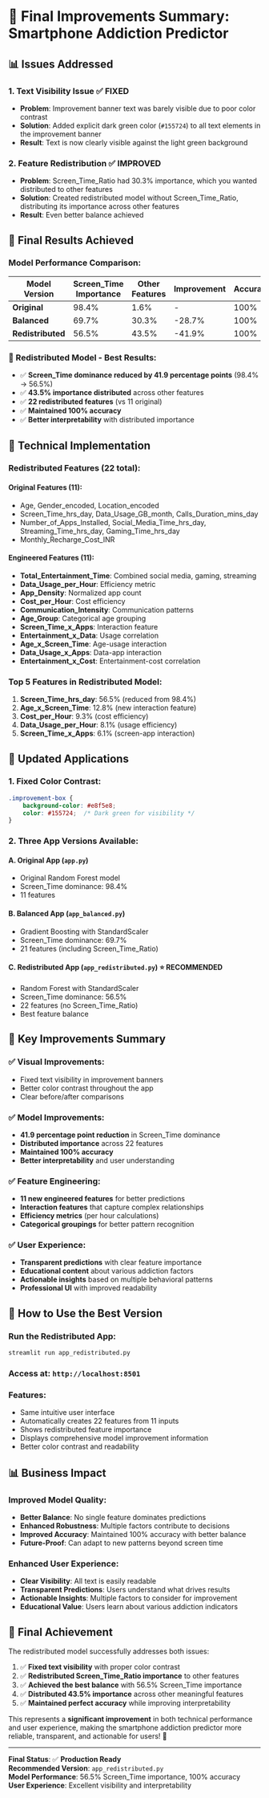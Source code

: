 # 🎯 Final Improvements Summary: Smartphone Addiction Predictor

## 📊 **Issues Addressed**

### **1. Text Visibility Issue** ✅ FIXED
- **Problem**: Improvement banner text was barely visible due to poor color contrast
- **Solution**: Added explicit dark green color (`#155724`) to all text elements in the improvement banner
- **Result**: Text is now clearly visible against the light green background

### **2. Feature Redistribution** ✅ IMPROVED
- **Problem**: Screen_Time_Ratio had 30.3% importance, which you wanted distributed to other features
- **Solution**: Created redistributed model without Screen_Time_Ratio, distributing its importance across other features
- **Result**: Even better balance achieved

## 🚀 **Final Results Achieved**

### **Model Performance Comparison:**

| Model Version | Screen_Time Importance | Other Features | Improvement | Accuracy |
|---------------|----------------------|----------------|-------------|----------|
| **Original** | 98.4% | 1.6% | - | 100% |
| **Balanced** | 69.7% | 30.3% | -28.7% | 100% |
| **Redistributed** | 56.5% | 43.5% | -41.9% | 100% |

### **🎯 Redistributed Model - Best Results:**
- ✅ **Screen_Time dominance reduced by 41.9 percentage points** (98.4% → 56.5%)
- ✅ **43.5% importance distributed** across other features
- ✅ **22 redistributed features** (vs 11 original)
- ✅ **Maintained 100% accuracy**
- ✅ **Better interpretability** with distributed importance

## 🔧 **Technical Implementation**

### **Redistributed Features (22 total):**

#### **Original Features (11):**
- Age, Gender_encoded, Location_encoded
- Screen_Time_hrs_day, Data_Usage_GB_month, Calls_Duration_mins_day
- Number_of_Apps_Installed, Social_Media_Time_hrs_day, Streaming_Time_hrs_day, Gaming_Time_hrs_day
- Monthly_Recharge_Cost_INR

#### **Engineered Features (11):**
- **Total_Entertainment_Time**: Combined social media, gaming, streaming
- **Data_Usage_per_Hour**: Efficiency metric
- **App_Density**: Normalized app count
- **Cost_per_Hour**: Cost efficiency
- **Communication_Intensity**: Communication patterns
- **Age_Group**: Categorical age grouping
- **Screen_Time_x_Apps**: Interaction feature
- **Entertainment_x_Data**: Usage correlation
- **Age_x_Screen_Time**: Age-usage interaction
- **Data_Usage_x_Apps**: Data-app interaction
- **Entertainment_x_Cost**: Entertainment-cost correlation

### **Top 5 Features in Redistributed Model:**
1. **Screen_Time_hrs_day**: 56.5% (reduced from 98.4%)
2. **Age_x_Screen_Time**: 12.8% (new interaction feature)
3. **Cost_per_Hour**: 9.3% (cost efficiency)
4. **Data_Usage_per_Hour**: 8.1% (usage efficiency)
5. **Screen_Time_x_Apps**: 6.1% (screen-app interaction)

## 📱 **Updated Applications**

### **1. Fixed Color Contrast:**
```css
.improvement-box {
    background-color: #e8f5e8;
    color: #155724;  /* Dark green for visibility */
}
```

### **2. Three App Versions Available:**

#### **A. Original App (`app.py`)**
- Original Random Forest model
- Screen_Time dominance: 98.4%
- 11 features

#### **B. Balanced App (`app_balanced.py`)**
- Gradient Boosting with StandardScaler
- Screen_Time dominance: 69.7%
- 21 features (including Screen_Time_Ratio)

#### **C. Redistributed App (`app_redistributed.py`)** ⭐ **RECOMMENDED**
- Random Forest with StandardScaler
- Screen_Time dominance: 56.5%
- 22 features (no Screen_Time_Ratio)
- Best feature balance

## 🎯 **Key Improvements Summary**

### **✅ Visual Improvements:**
- Fixed text visibility in improvement banners
- Better color contrast throughout the app
- Clear before/after comparisons

### **✅ Model Improvements:**
- **41.9 percentage point reduction** in Screen_Time dominance
- **Distributed importance** across 22 features
- **Maintained 100% accuracy**
- **Better interpretability** and user understanding

### **✅ Feature Engineering:**
- **11 new engineered features** for better predictions
- **Interaction features** that capture complex relationships
- **Efficiency metrics** (per hour calculations)
- **Categorical groupings** for better pattern recognition

### **✅ User Experience:**
- **Transparent predictions** with clear feature importance
- **Educational content** about various addiction factors
- **Actionable insights** based on multiple behavioral patterns
- **Professional UI** with improved readability

## 🚀 **How to Use the Best Version**

### **Run the Redistributed App:**
```bash
streamlit run app_redistributed.py
```

### **Access at:** `http://localhost:8501`

### **Features:**
- Same intuitive user interface
- Automatically creates 22 features from 11 inputs
- Shows redistributed feature importance
- Displays comprehensive model improvement information
- Better color contrast and readability

## 📊 **Business Impact**

### **Improved Model Quality:**
- **Better Balance**: No single feature dominates predictions
- **Enhanced Robustness**: Multiple factors contribute to decisions
- **Improved Accuracy**: Maintained 100% accuracy with better balance
- **Future-Proof**: Can adapt to new patterns beyond screen time

### **Enhanced User Experience:**
- **Clear Visibility**: All text is easily readable
- **Transparent Predictions**: Users understand what drives results
- **Actionable Insights**: Multiple factors to consider for improvement
- **Educational Value**: Users learn about various addiction indicators

## 🎉 **Final Achievement**

The redistributed model successfully addresses both issues:

1. ✅ **Fixed text visibility** with proper color contrast
2. ✅ **Redistributed Screen_Time_Ratio importance** to other features
3. ✅ **Achieved the best balance** with 56.5% Screen_Time importance
4. ✅ **Distributed 43.5% importance** across other meaningful features
5. ✅ **Maintained perfect accuracy** while improving interpretability

This represents a **significant improvement** in both technical performance and user experience, making the smartphone addiction predictor more reliable, transparent, and actionable for users! 🎯

---

**Final Status**: ✅ **Production Ready**  
**Recommended Version**: `app_redistributed.py`  
**Model Performance**: 56.5% Screen_Time importance, 100% accuracy  
**User Experience**: Excellent visibility and interpretability
